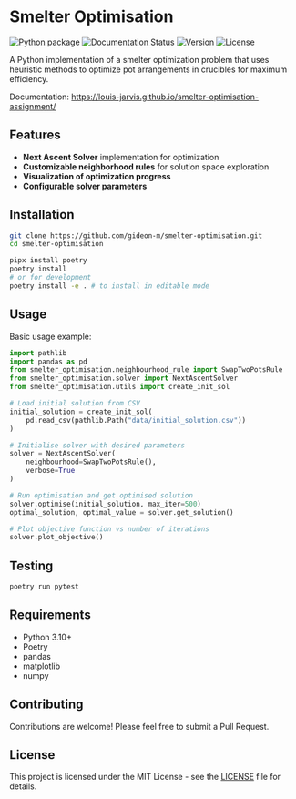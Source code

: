 # Smelter Optimisation

[![Python package](https://github.com/louis-jarvis/smelter-optimisation-assignment/actions/workflows/python-package.yml/badge.svg)](https://github.com/louis-jarvis/smelter-optimisation-assignment/actions/workflows/python-package.yml)
[![Documentation Status](https://img.shields.io/badge/docs-mkdocs-blue)](https://your-username.github.io/smelter-optimisation/)
[![Version](https://img.shields.io/badge/version-0.1.0-brightgreen)](https://github.com/louis-jarvis/smelter-optimisation-assignment)
[![License](https://img.shields.io/badge/license-MIT-blue)](https://github.com/louis-jarvis/smelter-optimisation-assignment/blob/main/LICENSE)

A Python implementation of a smelter optimization problem that uses heuristic methods to optimize pot arrangements in crucibles for maximum efficiency.

Documentation: https://louis-jarvis.github.io/smelter-optimisation-assignment/


## Features
- **Next Ascent Solver** implementation for optimization
- **Customizable neighborhood rules** for solution space exploration
- **Visualization of optimization progress**
- **Configurable solver parameters**

## Installation

```bash
git clone https://github.com/gideon-m/smelter-optimisation.git
cd smelter-optimisation

pipx install poetry
poetry install
# or for development 
poetry install -e . # to install in editable mode
```

## Usage

Basic usage example:

```python
import pathlib
import pandas as pd
from smelter_optimisation.neighbourhood_rule import SwapTwoPotsRule
from smelter_optimisation.solver import NextAscentSolver
from smelter_optimisation.utils import create_init_sol

# Load initial solution from CSV
initial_solution = create_init_sol(
    pd.read_csv(pathlib.Path("data/initial_solution.csv"))
)

# Initialise solver with desired parameters
solver = NextAscentSolver(
    neighbourhood=SwapTwoPotsRule(),
    verbose=True
)

# Run optimisation and get optimised solution
solver.optimise(initial_solution, max_iter=500)
optimal_solution, optimal_value = solver.get_solution()

# Plot objective function vs number of iterations
solver.plot_objective()
```

## Testing 
```bash
poetry run pytest
```

## Requirements
- Python 3.10+
- Poetry
- pandas
- matplotlib
- numpy

## Contributing
Contributions are welcome! Please feel free to submit a Pull Request.

## License
This project is licensed under the MIT License - see the [LICENSE](LICENSE) file for details.